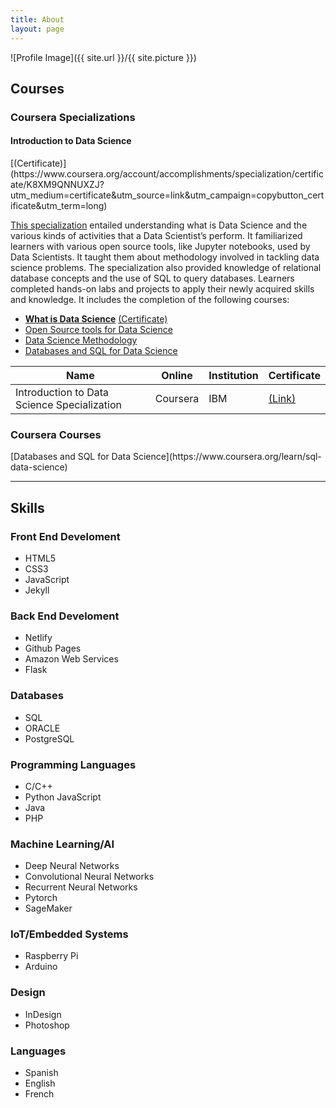 ```yaml
---
title: About
layout: page
---
```

![Profile Image]({{ site.url }}/{{ site.picture }})

<p></p>

<h2>Courses</h2>

<h3>Coursera Specializations</h3>

<h4>Introduction to Data Science</h4> [(Certificate)](https://www.coursera.org/account/accomplishments/specialization/certificate/K8XM9QNNUXZJ?utm_medium=certificate&utm_source=link&utm_campaign=copybutton_certificate&utm_term=long)

[This specialization](https://www.coursera.org/specializations/introduction-data-science) entailed understanding what is Data Science and the various kinds of activities that a Data Scientist’s perform. It familiarized learners with various open source tools, like Jupyter notebooks, used by Data Scientists. It taught them about methodology involved in tackling data science problems. The specialization also provided knowledge of relational database concepts and the use of SQL to query databases. Learners completed hands-on labs and projects to apply their newly acquired skills and knowledge. It includes the completion of the following courses:

+ [**What is Data Science**](https://www.coursera.org/learn/what-is-datascience) [(Certificate)](https://www.coursera.org/account/accomplishments/certificate/FGDLUSD779NC)
+ [Open Source tools for Data Science](https://www.coursera.org/learn/open-source-tools-for-data-science)
+ [Data Science Methodology](https://www.coursera.org/learn/data-science-methodology)
+ [Databases and SQL for Data Science](https://www.coursera.org/learn/sql-data-science)

|Name|Online|Institution|Certificate|
|------|----|-----|------|
|Introduction to Data Science Specialization|Coursera|IBM|[(Link)](https://www.coursera.org/account/accomplishments/specialization/certificate/K8XM9QNNUXZJ?utm_medium=certificate&utm_source=link&utm_campaign=copybutton_certificate&utm_term=long)|

<h3>Coursera Courses</h3>
[Databases and SQL for Data Science](https://www.coursera.org/learn/sql-data-science)

---

<h2>Skills</h2>

<h3>Front End Develoment</h3>
<ul class="skill-list">
	<li>HTML5</li>
	<li>CSS3</li>
	<li>JavaScript</li>
	<li>Jekyll</li>
</ul>

<h3>Back End Develoment</h3>
<ul class="skill-list">
	<li>Netlify</li>
	<li>Github Pages</li>
	<li>Amazon Web Services</li>
	<li>Flask</li>
</ul>

<h3>Databases</h3>
<ul class="skill-list">
	<li>SQL</li>
	<li>ORACLE</li>
	<li>PostgreSQL</li>
</ul>

<h3>Programming Languages</h3>
<ul class="skill-list">
	<li>C/C++</li>
	<li>Python JavaScript</li>
	<li>Java</li>
	<li>PHP</li>
</ul>

<h3>Machine Learning/AI</h3>
<ul class="skill-list">
	<li>Deep Neural Networks</li>
	<li>Convolutional Neural Networks</li>
	<li>Recurrent Neural Networks</li>
	<li>Pytorch</li>
	<li>SageMaker</li>
</ul>

<h3>IoT/Embedded Systems</h3>
<ul class="skill-list">
	<li>Raspberry Pi</li>
	<li>Arduino</li>
</ul>

<h3>Design</h3>
<ul class="skill-list">
	<li>InDesign</li>
	<li>Photoshop</li>
</ul>

<h3>Languages</h3>
<ul class="skill-list">
	<li>Spanish</li>
	<li>English</li>
	<li>French</li>
</ul>
